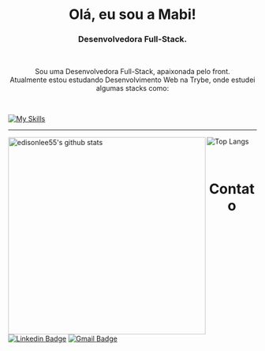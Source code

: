 <h1 align="center">Olá, eu sou a Mabi! </h1>

<h3 align="center"> Desenvolvedora Full-Stack.</h3>

<br />

<p align="center">
 Sou uma Desenvolvedora Full-Stack, apaixonada pelo front.<br />
 Atualmente estou estudando Desenvolvimento Web na Trybe, onde estudei algumas stacks como:
</p>

<br />

[![My Skills](https://skills.thijs.gg/icons?i=spam,spam,span,html,css,javascript,react,nodejs,express,docker,mysql,typescript,mongo,python&theme=light)](https://skills.thijs.gg)

----
 <p>
   <a href="https://github.com/mabiiak">
     <img src="https://github-readme-stats.vercel.app/api?username=mabiiak&hide_border=true&show_icons=true" align="left" width="400px" alt="edisonlee55's github stats">
   </a>
 </p>

![Top Langs](https://github-readme-stats.vercel.app/api/top-langs/?username=mabiiak&layout=compact&hide_border=true)

<br />


<h1 align="center"> Contato</h1>

[![Linkedin Badge](https://img.shields.io/badge/-MabianePolniak-blue?style=flat-square&logo=Linkedin&logoColor=white&link=https://www.linkedin.com/in/jayraj-roshan/)](https://www.linkedin.com/in/mabianepolniak/)
[![Gmail Badge](https://img.shields.io/badge/-mabiane.polniak@gmail.com-d14836?style=flat-square&logo=Gmail&logoColor=white&link=mailto:mabiane.polniak@gmail.com)](mailto:mabiane.polniak@gmail.com)
